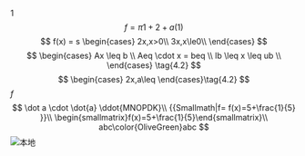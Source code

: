 1
$$
f=\pi1+2+a (1)
$$
$$
f(x) = s
\begin{cases}
2x,x>0\\
3x,x\le0\\
\end{cases}
$$
$$
\begin{cases} Ax \leq b \\
Aeq \cdot x = beq \\
lb \leq x \leq ub \\
\end{cases} \tag{4.2}
$$
$$
\begin{cases}
2x,a\leq
\end{cases}\tag{4.2}
$$
$f$
$$
\dot a
\cdot
\dot{a}
\ddot{MNOPDK}\\
 {{Smallmath|f=  f(x)=5+\frac{1}{5} }}\\
   \begin{smallmatrix}f(x)=5+\frac{1}{5}\end{smallmatrix}\\
   abc\color{OliveGreen}abc
$$
![本地](1.png)
